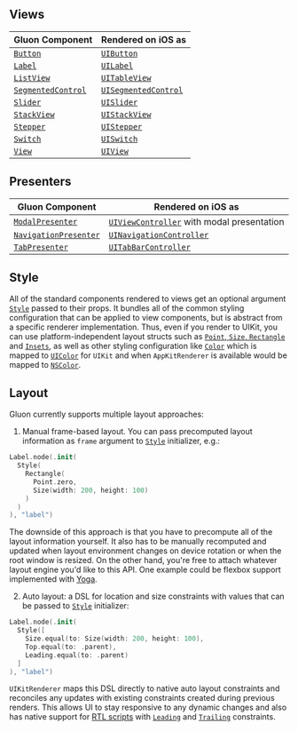 ## Views

| Gluon Component | Rendered on iOS as |
|---|---|
| [`Button`](https://github.com/MaxDesiatov/Gluon/blob/master/Sources/Gluon/Components/Host/Button.swift) | [`UIButton`](https://developer.apple.com/documentation/uikit/uibutton) |
| [`Label`](https://github.com/MaxDesiatov/Gluon/blob/master/Sources/Gluon/Components/Host/Label.swift) | [`UILabel`](https://developer.apple.com/documentation/uikit/uilabel) |
| [`ListView`](https://github.com/MaxDesiatov/Gluon/blob/master/Sources/Gluon/Components/Host/ListView.swift) | [`UITableView`](https://developer.apple.com/documentation/uikit/uitableview) |
| [`SegmentedControl`](https://github.com/MaxDesiatov/Gluon/blob/master/Sources/Gluon/Components/Host/SegmentedControl.swift) | [`UISegmentedControl`](https://developer.apple.com/documentation/uikit/uisegmentedcontrol) | 
| [`Slider`](https://github.com/MaxDesiatov/Gluon/blob/master/Sources/Gluon/Components/Host/Slider.swift) | [`UISlider`](https://developer.apple.com/documentation/uikit/uislider) |
| [`StackView`](https://github.com/MaxDesiatov/Gluon/blob/master/Sources/Gluon/Components/Host/StackView.swift) | [`UIStackView`](https://developer.apple.com/documentation/uikit/uistackview) |
| [`Stepper`](https://github.com/MaxDesiatov/Gluon/blob/master/Sources/Gluon/Components/Host/Stepper.swift) | [`UIStepper`](https://developer.apple.com/documentation/uikit/uistepper) |
| [`Switch`](https://github.com/MaxDesiatov/Gluon/blob/master/Sources/Gluon/Components/Host/Switch.swift) | [`UISwitch`](https://developer.apple.com/documentation/uikit/uiswitch) |
| [`View`](https://github.com/MaxDesiatov/Gluon/blob/master/Sources/Gluon/Components/Host/View.swift) | [`UIView`](https://developer.apple.com/documentation/uikit/uiview) |

## Presenters 

| Gluon Component | Rendered on iOS as |
|---|---|
| [`ModalPresenter`](https://github.com/MaxDesiatov/Gluon/blob/master/Sources/Gluon/Components/Presenters/ModalPresenter.swift) | [`UIViewController`](https://developer.apple.com/documentation/uikit/uiviewcontroller) with modal presentation|
| [`NavigationPresenter`](https://github.com/MaxDesiatov/Gluon/blob/master/Sources/Gluon/Components/Presenters/NavigationPresenter.swift) | [`UINavigationController`](https://developer.apple.com/documentation/uikit/uinavigationcontroller) |
| [`TabPresenter`](https://github.com/MaxDesiatov/Gluon/blob/master/Sources/Gluon/Components/Presenters/TabPresenter.swift) | [`UITabBarController`](https://developer.apple.com/documentation/uikit/uitabbarcontroller) |

## Style

All of the standard components rendered to views get an optional argument
[`Style`][style]
passed to their props. It bundles all of the common styling configuration that
can be applied to view components, but is abstract from a specific renderer
implementation. Thus, even if you render to UIKit, you can use
platform-independent layout structs such as [`Point`, `Size`,
`Rectangle`](https://github.com/MaxDesiatov/Gluon/blob/master/Sources/Gluon/Components/Props/Rectangle.swift)
and
[`Insets`](https://github.com/MaxDesiatov/Gluon/blob/master/Sources/Gluon/Components/Props/Insets.swift),
as well as other styling configuration like
[`Color`](https://github.com/MaxDesiatov/Gluon/blob/master/Sources/Gluon/Components/Props/Color.swift)
which is mapped to
[`UIColor`](https://developer.apple.com/documentation/uikit/uicolor) for
`UIKit` and when `AppKitRenderer` is available would be mapped to
[`NSColor`](https://developer.apple.com/documentation/appkit/nscolor).

## Layout

Gluon currently supports multiple layout approaches: 

1. Manual frame-based layout.  You can pass precomputed layout information as
   `frame` argument to [`Style`][style] initializer, e.g.:

```swift
Label.node(.init(
  Style(
    Rectangle(
      Point.zero, 
      Size(width: 200, height: 100)
    )
  )
), "label")
```

The downside of this approach is that you have to precompute all of the layout
information yourself. It also has to be manually recomputed and updated when
layout environment changes on device rotation or when the root window is
resized. On the other hand, you're free to attach whatever layout engine you'd
like to this API. One example could be flexbox support implemented with
[Yoga](https://github.com/facebook/yoga/tree/master/YogaKit).

2. Auto layout: a DSL for location and size constraints with values that can
be passed to [`Style`][style] initializer:

```swift
Label.node(.init(
  Style([
    Size.equal(to: Size(width: 200, height: 100), 
    Top.equal(to: .parent),
    Leading.equal(to: .parent)
  ]
), "label")
```

`UIKitRenderer` maps this DSL directly to native auto layout constraints and
reconciles any updates with existing constraints created during previous
renders. This allows UI to stay responsive to any dynamic changes and also has
native support for [RTL scripts](https://en.wikipedia.org/wiki/Right-to-left)
with [`Leading`](https://github.com/MaxDesiatov/Gluon/blob/master/Sources/Gluon/Components/Props/Constraint/Leading.swift) and [`Trailing`](https://github.com/MaxDesiatov/Gluon/blob/master/Sources/Gluon/Components/Props/Constraint/Trailing.swift) constraints.

[style]: https://github.com/MaxDesiatov/Gluon/blob/master/Sources/Gluon/Components/Props/Style.swift